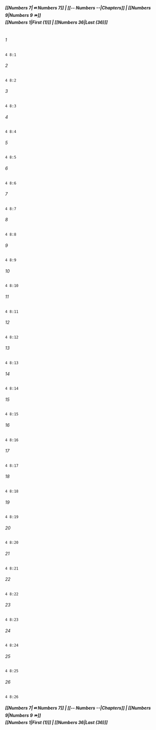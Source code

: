 
##### **[[Numbers 7|⏪ Numbers 7]] | [[-- Numbers --|Chapters]] | [[Numbers 9|Numbers 9 ⏩]]**<br>**[[Numbers 1|First (1)]] | [[Numbers 36|Last (36)]]**<br><br>

###### 1
``` verse
4 8:1
```
###### 2
``` verse
4 8:2
```
###### 3
``` verse
4 8:3
```
###### 4
``` verse
4 8:4
```
###### 5
``` verse
4 8:5
```
###### 6
``` verse
4 8:6
```
###### 7
``` verse
4 8:7
```
###### 8
``` verse
4 8:8
```
###### 9
``` verse
4 8:9
```
###### 10
``` verse
4 8:10
```
###### 11
``` verse
4 8:11
```
###### 12
``` verse
4 8:12
```
###### 13
``` verse
4 8:13
```
###### 14
``` verse
4 8:14
```
###### 15
``` verse
4 8:15
```
###### 16
``` verse
4 8:16
```
###### 17
``` verse
4 8:17
```
###### 18
``` verse
4 8:18
```
###### 19
``` verse
4 8:19
```
###### 20
``` verse
4 8:20
```
###### 21
``` verse
4 8:21
```
###### 22
``` verse
4 8:22
```
###### 23
``` verse
4 8:23
```
###### 24
``` verse
4 8:24
```
###### 25
``` verse
4 8:25
```
###### 26
``` verse
4 8:26
```

##### **[[Numbers 7|⏪ Numbers 7]] | [[-- Numbers --|Chapters]] | [[Numbers 9|Numbers 9 ⏩]]**<br>**[[Numbers 1|First (1)]] | [[Numbers 36|Last (36)]]**
